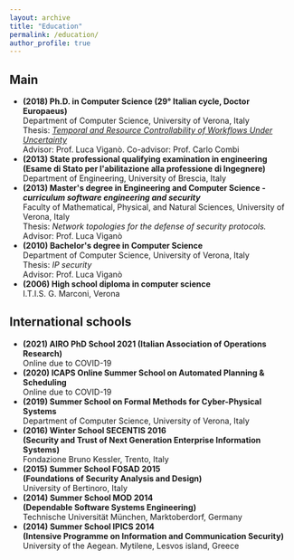 ```yaml
---
layout: archive
title: "Education"
permalink: /education/
author_profile: true
---
```


## Main

- **(2018) Ph.D. in Computer Science (29° Italian cycle, Doctor Europaeus)**<br/>
Department of Computer Science, University of Verona, Italy<br/>
Thesis: *[Temporal and Resource Controllability of Workflows Under Uncertainty](https://hdl.handle.net/11562/979769)*<br/>
Advisor: Prof. Luca Viganò. Co-advisor: Prof. Carlo Combi<br/>
- **(2013) State professional qualifying examination in engineering**<br/> 
**(Esame di Stato per l'abilitazione alla professione di Ingegnere)**<br/>
Department of Engineering, University of Brescia, Italy<br/>
- **(2013) Master's degree in Engineering and Computer Science - *curriculum software engineering and security***<br/>
Faculty of Mathematical, Physical, and Natural Sciences, University of Verona, Italy<br/>
Thesis: *Network topologies for the defense of security protocols.*<br/>
Advisor: Prof. Luca Viganò<br/>
- **(2010) Bachelor's degree in Computer Science**<br/>
Department of Computer Science, University of Verona, Italy<br/>
Thesis: *IP security*<br/>
Advisor: Prof. Luca Viganò<br/>
- **(2006) High school diploma in computer science**<br/>
I.T.I.S. G. Marconi, Verona<br/>
  
## International schools

- **(2021) AIRO PhD School 2021 (Italian Association of Operations Research)**<br/>
Online due to COVID-19
- **(2020) ICAPS Online Summer School on Automated Planning &amp; Scheduling**<br/>
Online due to COVID-19
- **(2019) Summer School on Formal Methods for Cyber-Physical Systems**<br/>
Department of Computer Science, University of Verona, Italy
- **(2016) Winter School SECENTIS 2016**<br/> 
**(Security and Trust of Next Generation Enterprise Information Systems)**<br/>
Fondazione Bruno Kessler, Trento, Italy
- **(2015) Summer School FOSAD 2015**<br/>
**(Foundations of Security Analysis and Design)**<br/>
University of Bertinoro, Italy
- **(2014) Summer School MOD 2014**<br/>
**(Dependable Software Systems Engineering)**<br/>
Technische Universität München, Marktoberdorf, Germany
- **(2014) Summer School IPICS 2014**<br/>
**(Intensive Programme on Information and Communication Security)**<br/>
University of the Aegean. Mytilene, Lesvos island, Greece